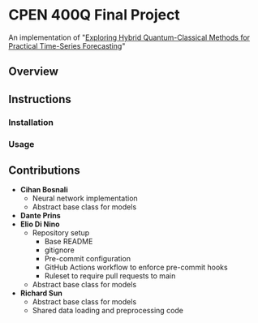 # CPEN 400Q Final Project

An implementation of "[Exploring Hybrid Quantum-Classical Methods for Practical Time-Series Forecasting](https://arxiv.org/abs/2412.05615v1)"

## Overview

## Instructions

### Installation

### Usage

## Contributions

- **Cihan Bosnali**
  - Neural network implementation
  - Abstract base class for models
- **Dante Prins**
- **Elio Di Nino**
  - Repository setup
    - Base README
    - gitignore
    - Pre-commit configuration
    - GitHub Actions workflow to enforce pre-commit hooks
    - Ruleset to require pull requests to main
  - Abstract base class for models
- **Richard Sun**
  - Abstract base class for models
  - Shared data loading and preprocessing code
